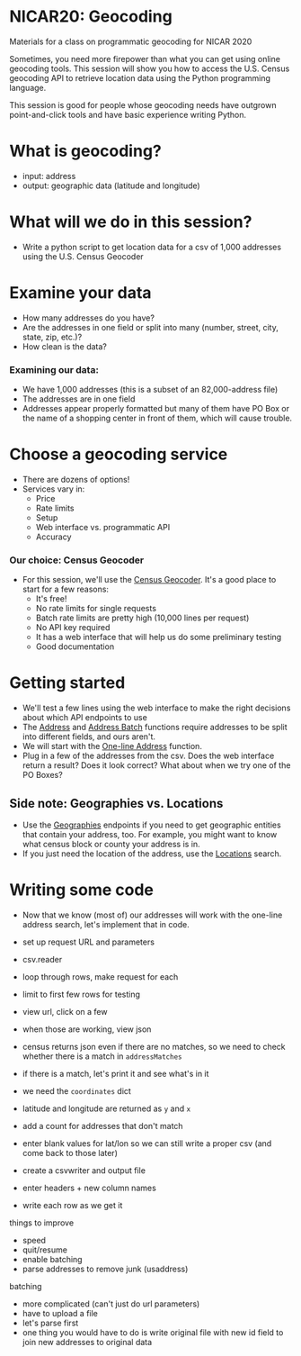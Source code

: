 # NICAR20: Geocoding
Materials for a class on programmatic geocoding for NICAR 2020

Sometimes, you need more firepower than what you can get using online geocoding tools. This session will show you how to access the U.S. Census geocoding API to retrieve location data using the Python programming language.

This session is good for people whose geocoding needs have outgrown point-and-click tools and have basic experience writing Python.

# What is geocoding?
- input: address
- output: geographic data (latitude and longitude)

# What will we do in this session?
- Write a python script to get location data for a csv of 1,000 addresses using the U.S. Census Geocoder

# Examine your data
- How many addresses do you have?
- Are the addresses in one field or split into many (number, street, city, state, zip, etc.)?
- How clean is the data?

### Examining our data:
- We have 1,000 addresses (this is a subset of an 82,000-address file)
- The addresses are in one field
- Addresses appear properly formatted but many of them have PO Box or the name of a shopping center in front of them, which will cause trouble.

# Choose a geocoding service
- There are dozens of options!
- Services vary in:
  - Price
  - Rate limits
  - Setup
  - Web interface vs. programmatic API
  - Accuracy

### Our choice: Census Geocoder
- For this session, we'll use the [Census Geocoder](https://geocoding.geo.census.gov/geocoder/). It's a good place to start for a few reasons:
  - It's free!
  - No rate limits for single requests
  - Batch rate limits are pretty high (10,000 lines per request)
  - No API key required
  - It has a web interface that will help us do some preliminary testing
  - Good documentation

# Getting started
- We'll test a few lines using the web interface to make the right decisions about which API endpoints to use
- The [Address](https://geocoding.geo.census.gov/geocoder/locations/onelineaddress?form) and [Address Batch](https://geocoding.geo.census.gov/geocoder/locations/addressbatch?form) functions require addresses to be split into different fields, and ours aren't.
- We will start with the [One-line Address](https://geocoding.geo.census.gov/geocoder/locations/onelineaddress?form) function.
- Plug in a few of the addresses from the csv. Does the web interface return a result? Does it look correct? What about when we try one of the PO Boxes?

## Side note: Geographies vs. Locations
- Use the [Geographies](https://geocoding.geo.census.gov/geocoder/geographies/onelineaddress?form) endpoints if you need to get geographic entities that contain your address, too. For example, you might want to know what census block or county your address is in.
- If you just need the location of the address, use the [Locations](https://geocoding.geo.census.gov/geocoder/locations/onelineaddress?form) search.

# Writing some code
- Now that we know (most of) our addresses will work with the one-line address search, let's implement that in code.

- set up request URL and parameters
- csv.reader
- loop through rows, make request for each
- limit to first few rows for testing
- view url, click on a few
- when those are working, view json
- census returns json even if there are no matches, so we need to check whether there is a match in `addressMatches`
- if there is a match, let's print it and see what's in it
- we need the `coordinates` dict
- latitude and longitude are returned as `y` and `x`
- add a count for addresses that don't match
- enter blank values for lat/lon so we can still write a proper csv (and come back to those later)
- create a csvwriter and output file
- enter headers + new column names
- write each row as we get it


things to improve
- speed
- quit/resume
- enable batching
- parse addresses to remove junk (usaddress)


batching
- more complicated (can't just do url parameters)
- have to upload a file
- let's parse first
- one thing you would have to do is write original file with new id field to join new addresses to original data
